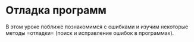 # Отладка программ

В этом уроке поближе познакомимся с ошибками и изучим некоторые методы =отладки= (поиск и исправление ошибок в программах).